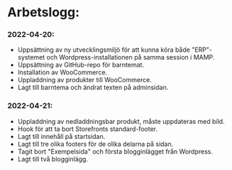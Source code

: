 
# Arbetslogg: 


### 2022-04-20:
- Uppsättning av ny utvecklingsmiljö för att kunna köra både "ERP"-systemet och Wordpress-installationen på samma session i MAMP. 
- Uppsättning av GitHub-repo för barntemat. 
- Installation av WooCommerce. 
- Uppladdning av produkter till WooCommerce. 
- Lagt till barntema och ändrat texten på adminsidan.


### 2022-04-21:
- Uppladdning av nedladdningsbar produkt, måste uppdateras med bild.
- Hook för att ta bort Storefronts standard-footer.
- Lagt till innehåll på startsidan.
- Lagt till tre olika footers för de olika delarna på sidan.
- Tagit bort "Exempelsida" och första blogginlägget från Wordpress.
- Lagt till två blogginlägg.